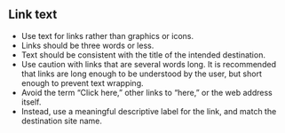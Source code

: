 ## Link text

* Use text for links rather than graphics or icons.
* Links should be three words or less.
* Text should be consistent with the title of the intended destination.
* Use caution with links that are several words long. It is recommended that links are long enough to be understood by the user, but short enough to prevent text wrapping.
* Avoid the term “Click here,” other links to “here,” or the web address itself.
* Instead, use a meaningful descriptive label for the link, and match the destination site name.
